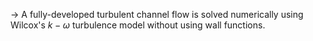 -> A fully-developed turbulent channel flow is solved numerically using Wilcox's $k-\omega$ turbulence model without using wall functions.
